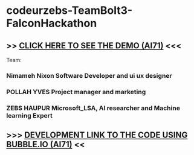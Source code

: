 # codeurzebs-TeamBolt3-FalconHackathon
## >> [CLICK HERE TO SEE THE DEMO (AI71)](https://brafikaai.bubbleapps.io/version-test) <<<
Team:
### Nimameh Nixon Software Developer and ui ux designer
### POLLAH YVES Project manager and marketing
### ZEBS HAUPUR Microsoft_LSA, AI researcher and Machine learning Expert

## >>> [DEVELOPMENT LINK TO THE CODE USING BUBBLE.IO (AI71)](https://bubble.io/page?type=page&name=index&id=brafikaai&tab=tabs-1) <<

